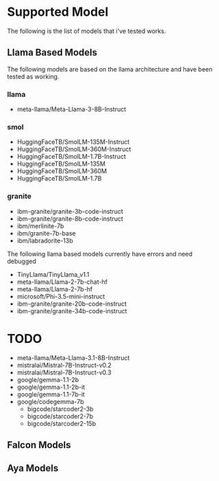 # Supported Model
The following is the list of models that i've tested works.

## Llama Based Models
The following models are based on the llama architecture and have been tested as working.

### llama
- meta-llama/Meta-Llama-3-8B-Instruct

### smol
- HuggingFaceTB/SmolLM-135M-Instruct
- HuggingFaceTB/SmolLM-360M-Instruct
- HuggingFaceTB/SmolLM-1.7B-Instruct
- HuggingFaceTB/SmolLM-135M
- HuggingFaceTB/SmolLM-360M
- HuggingFaceTB/SmolLM-1.7B

### granite
- ibm-granite/granite-3b-code-instruct
- ibm-granite/granite-8b-code-instruct
- ibm/merlinite-7b
- ibm/granite-7b-base
- ibm/labradorite-13b

The following llama based models currently have errors and need debugged

- TinyLlama/TinyLlama_v1.1
- meta-llama/Llama-2-7b-chat-hf
- meta-llama/Llama-2-7b-hf
- microsoft/Phi-3.5-mini-instruct
- ibm-granite/granite-20b-code-instruct
- ibm-granite/granite-34b-code-instruct

# TODO
- meta-llama/Meta-Llama-3.1-8B-Instruct
- mistralai/Mistral-7B-Instruct-v0.2
- mistralai/Mistral-7B-Instruct-v0.3
- google/gemma-1.1-2b
- google/gemma-1.1-2b-it
- google/gemma-1.1-7b-it
- google/codegemma-7b
    - bigcode/starcoder2-3b
    - bigcode/starcoder2-7b
    - bigcode/starcoder2-15b
## Falcon Models
## Aya Models